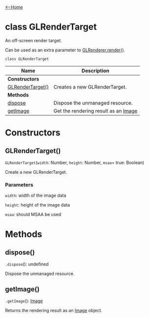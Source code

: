 [<--Home](index.html)

# class GLRenderTarget

An off-screen render target.

Can be used as an extra parameter to [GLRenderer.render()](GLRenderer.html#render).

`class GLRenderTarget`

| Name                                                          | Description                                                    |
| --------------------------------------------------------------| -------------------------------------------------------------- |
| **Constructors**                                              |                                                                |
| [GLRenderTarget()](#glrendertarget)                           | Creates a new GLRenderTarget.                                  |
| **Methods**                                                   |                                                                |
| [dispose](#dispose)                                           | Dispose the unmanaged resource.                                |
| [getImage](#getimage)                                         | Get the rendering result as an [Image](Image.html)             |

# Constructors

## GLRenderTarget()

`GLRenderTarget`(`width`: Number, `height`: Number, `msaa`= true: Boolean)

Create a new GLRenderTarget.

### Parameters

`width`: width of the image data

`height`: height of the image data

`msaa`: should MSAA be used

# Methods

## dispose()

`.dispose`(): undefined

Dispose the unmanaged resource.

## getImage()

`.getImage`(): [Image](Image.html)

Returns the rendering result as an [Image](Image.html) object.


